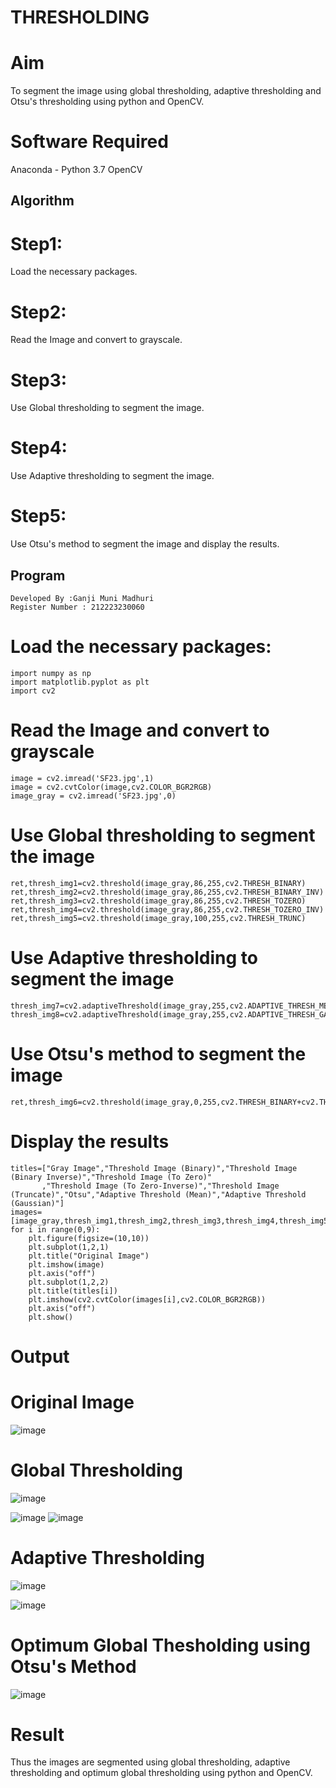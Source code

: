 # THRESHOLDING
# Aim
To segment the image using global thresholding, adaptive thresholding and Otsu's thresholding using python and OpenCV.

# Software Required
Anaconda - Python 3.7
OpenCV
## Algorithm
# Step1:

Load the necessary packages.
# Step2:

Read the Image and convert to grayscale.
# Step3:

Use Global thresholding to segment the image.
# Step4:

Use Adaptive thresholding to segment the image.
# Step5:

Use Otsu's method to segment the image and display the results.
## Program
```
Developed By :Ganji Muni Madhuri
Register Number : 212223230060
```
# Load the necessary packages:
```
import numpy as np
import matplotlib.pyplot as plt
import cv2
```
# Read the Image and convert to grayscale
```
image = cv2.imread('SF23.jpg',1)
image = cv2.cvtColor(image,cv2.COLOR_BGR2RGB)
image_gray = cv2.imread('SF23.jpg',0)
```
# Use Global thresholding to segment the image
```
ret,thresh_img1=cv2.threshold(image_gray,86,255,cv2.THRESH_BINARY)
ret,thresh_img2=cv2.threshold(image_gray,86,255,cv2.THRESH_BINARY_INV)
ret,thresh_img3=cv2.threshold(image_gray,86,255,cv2.THRESH_TOZERO)
ret,thresh_img4=cv2.threshold(image_gray,86,255,cv2.THRESH_TOZERO_INV)
ret,thresh_img5=cv2.threshold(image_gray,100,255,cv2.THRESH_TRUNC)
```
# Use Adaptive thresholding to segment the image
```
thresh_img7=cv2.adaptiveThreshold(image_gray,255,cv2.ADAPTIVE_THRESH_MEAN_C,cv2.THRESH_BINARY,11,2)
thresh_img8=cv2.adaptiveThreshold(image_gray,255,cv2.ADAPTIVE_THRESH_GAUSSIAN_C,cv2.THRESH_BINARY,11,2)
```
# Use Otsu's method to segment the image
```
ret,thresh_img6=cv2.threshold(image_gray,0,255,cv2.THRESH_BINARY+cv2.THRESH_OTSU)
```
# Display the results
```
titles=["Gray Image","Threshold Image (Binary)","Threshold Image (Binary Inverse)","Threshold Image (To Zero)"
       ,"Threshold Image (To Zero-Inverse)","Threshold Image (Truncate)","Otsu","Adaptive Threshold (Mean)","Adaptive Threshold (Gaussian)"]
images=[image_gray,thresh_img1,thresh_img2,thresh_img3,thresh_img4,thresh_img5,thresh_img6,thresh_img7,thresh_img8]
for i in range(0,9):
    plt.figure(figsize=(10,10))
    plt.subplot(1,2,1)
    plt.title("Original Image")
    plt.imshow(image)
    plt.axis("off")
    plt.subplot(1,2,2)
    plt.title(titles[i])
    plt.imshow(cv2.cvtColor(images[i],cv2.COLOR_BGR2RGB))
    plt.axis("off")
    plt.show()
```
# Output
# Original Image
![image](https://github.com/user-attachments/assets/285d297a-0dc4-4bb4-b9bc-caa4419dce0c)


# Global Thresholding
![image](https://github.com/user-attachments/assets/45fd6481-d8b6-4908-b267-dd29d16f0e87)

![image](https://github.com/user-attachments/assets/a6078362-f8ee-446c-959a-d411feb33898)
![image](https://github.com/user-attachments/assets/9853ac6e-f289-42b4-af58-968264dfcbcb)


# Adaptive Thresholding
![image](https://github.com/user-attachments/assets/363c9f00-1fe7-47ba-870e-7f231bc9f6e1)

![image](https://github.com/user-attachments/assets/276116fe-d1dc-4038-b6fe-386fc715104d)


# Optimum Global Thesholding using Otsu's Method
![image](https://github.com/user-attachments/assets/7afd382a-441c-412b-a554-258e188b758d)

# Result
Thus the images are segmented using global thresholding, adaptive thresholding and optimum global thresholding using python and OpenCV.
